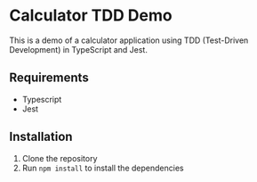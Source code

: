 # Calculator TDD Demo
This is a demo of a calculator application using TDD (Test-Driven Development) in TypeScript and Jest.

## Requirements
- Typescript
- Jest

## Installation
1. Clone the repository
2. Run `npm install` to install the dependencies
